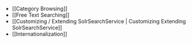 - [[Category Browsing]]
- [[Free Text Searching]]
- [[Customizing / Extending SolrSearchService | Customizing Extending SolrSearchService]]
- [[Internationalization]]

